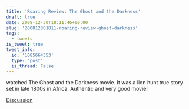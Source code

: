 ```yaml
---
title: 'Roaring Review: The Ghost and the Darkness'
draft: true
date: 2008-12-30T18:11:46+00:00
slug: '200812301811-roaring-review-ghost-darkness'
tags:
  - tweets
is_tweet: true
tweet_info:
  id: '1085664353'
  type: 'post'
  is_thread: False
---
```




watched The Ghost and the Darkness movie. It was a lion hunt true story set in late 1800s in Africa. Authentic and very good movie!

[Discussion](https://x.com/sytelus/status/1085664353)
